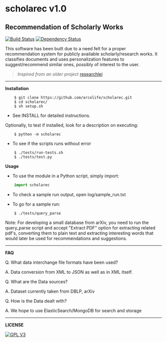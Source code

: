 scholarec v1.0
==============
Recommendation of Scholarly Works 
---------------------------------

[![Build Status](https://travis-ci.org/arcolife/scholarec.png?branch=master)](https://travis-ci.org/arcolife/scholarec)
[![Dependency Status](https://gemnasium.com/arcolife/scholarec.png)](https://gemnasium.com/arcolife/scholarec)

This software has been built due to a need felt for a proper 
recommendation system for publicly available scholarly/research works. 
It classifies documents and uses personalization features to 
suggest/recommend similar ones, possibly of interest to the user.

> *Inspired from an older project* [researchlei](http://cs.stanford.edu/people/karpathy/researchlei/ "BSD Licensed")

***

**Installation**

```
    $ git clone https://github.com/arcolife/scholarec.git
    $ cd scholarec/
    $ sh setup.sh
```

* See INSTALL for detailed instructions.

Optionally, to test if installed, look for a description on executing:
```
    $ python -m scholarec
```

* To see if the scripts runs without error
```
    $ ./tests/run-tests.sh
    $ ./tests/test.py
```

**Usage**

* To use the module in a Python script, simply import:
```python
    import scholarec
```

* To check a sample run output, open log/sample_run.txt

* To go for a sample run:

```
    $ ./tests/query_parse
```

Note: For developing a small database from arXiv, you need to run 
the query_parse script and accept "Extract PDF" option for extracting 
related pdf's, converting them to plain text and extracting interesting 
words that would later be used for recommendations and suggestions.

***

**FAQ**

Q. What data interchange file formats have been used?

A. Data conversion from XML to JSON as well as in XML itself.


Q. What are the Data sources? 

A. Dataset currently taken from DBLP, arXiv


Q. How is the Data dealt with?

A. We hope to use ElasticSearch/MongoDB for search and storage

***

**LICENSE**

[![GPL V3](http://www.gnu.org/graphics/gplv3-127x51.png)](http://www.gnu.org/licenses/gpl-3.0-standalone.html)